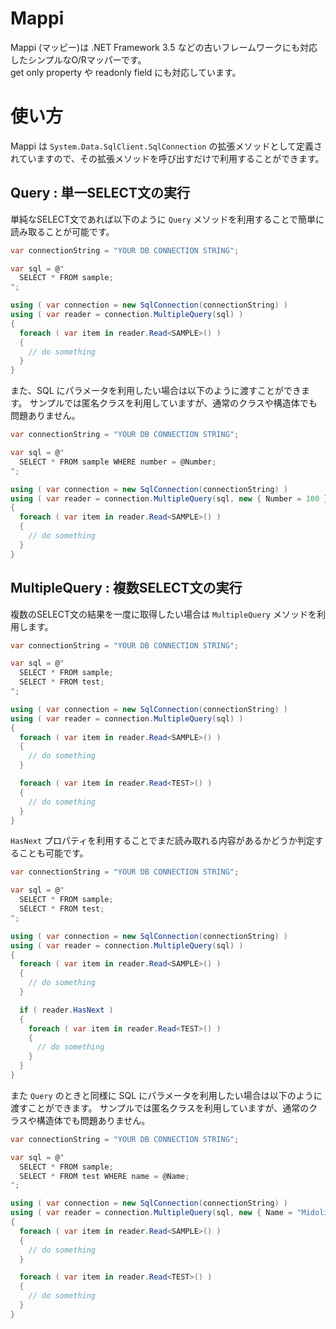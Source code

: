 # Mappi
Mappi (マッピー)は .NET Framework 3.5 などの古いフレームワークにも対応したシンプルなO/Rマッパーです。  
get only property や readonly field にも対応しています。

# 使い方
Mappi は `System.Data.SqlClient.SqlConnection` の拡張メソッドとして定義されていますので、その拡張メソッドを呼び出すだけで利用することができます。

## Query : 単一SELECT文の実行

単純なSELECT文であれば以下のように `Query` メソッドを利用することで簡単に読み取ることが可能です。

```cs
var connectionString = "YOUR DB CONNECTION STRING";

var sql = @"
  SELECT * FROM sample;
";

using ( var connection = new SqlConnection(connectionString) )
using ( var reader = connection.MultipleQuery(sql) )
{
  foreach ( var item in reader.Read<SAMPLE>() )
  {
    // do something
  }
}
```

また、SQL にパラメータを利用したい場合は以下のように渡すことができます。
サンプルでは匿名クラスを利用していますが、通常のクラスや構造体でも問題ありません。

```cs
var connectionString = "YOUR DB CONNECTION STRING";

var sql = @"
  SELECT * FROM sample WHERE number = @Number;
";

using ( var connection = new SqlConnection(connectionString) )
using ( var reader = connection.MultipleQuery(sql, new { Number = 100 }) )
{
  foreach ( var item in reader.Read<SAMPLE>() )
  {
    // do something
  }
}
```

## MultipleQuery : 複数SELECT文の実行

複数のSELECT文の結果を一度に取得したい場合は `MultipleQuery` メソッドを利用します。

```cs
var connectionString = "YOUR DB CONNECTION STRING";

var sql = @"
  SELECT * FROM sample;
  SELECT * FROM test;
";

using ( var connection = new SqlConnection(connectionString) )
using ( var reader = connection.MultipleQuery(sql) )
{
  foreach ( var item in reader.Read<SAMPLE>() )
  {
    // do something
  }

  foreach ( var item in reader.Read<TEST>() )
  {
    // do something
  }
}
```

`HasNext` プロパティを利用することでまだ読み取れる内容があるかどうか判定することも可能です。

```cs
var connectionString = "YOUR DB CONNECTION STRING";

var sql = @"
  SELECT * FROM sample;
  SELECT * FROM test;
";

using ( var connection = new SqlConnection(connectionString) )
using ( var reader = connection.MultipleQuery(sql) )
{
  foreach ( var item in reader.Read<SAMPLE>() )
  {
    // do something
  }

  if ( reader.HasNext )
  {
    foreach ( var item in reader.Read<TEST>() )
    {
      // do something
    }
  }
}
```

また `Query` のときと同様に SQL にパラメータを利用したい場合は以下のように渡すことができます。
サンプルでは匿名クラスを利用していますが、通常のクラスや構造体でも問題ありません。

```cs
var connectionString = "YOUR DB CONNECTION STRING";

var sql = @"
  SELECT * FROM sample;
  SELECT * FROM test WHERE name = @Name;
";

using ( var connection = new SqlConnection(connectionString) )
using ( var reader = connection.MultipleQuery(sql, new { Name = "Midoliy" }) )
{
  foreach ( var item in reader.Read<SAMPLE>() )
  {
    // do something
  }

  foreach ( var item in reader.Read<TEST>() )
  {
    // do something
  }
}
```